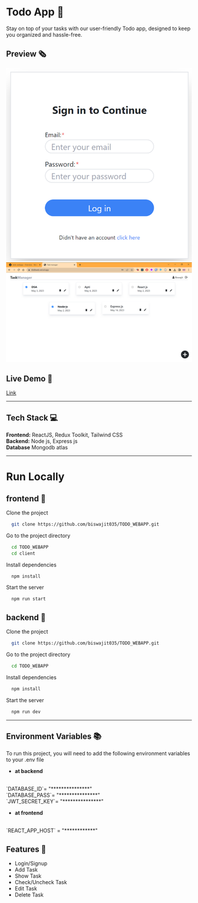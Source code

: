 
# Todo App 📑

Stay on top of your tasks with our user-friendly Todo app, designed to keep you organized and hassle-free.


## Preview 🗞️

![App Screenshot](./demo/login.png)
![App Screenshot](./demo/dash.png)


## Live Demo 🧰

[Link](https://t0d0web.vercel.app/)

***

## Tech Stack 💻

**Frontend:** ReactJS, Redux Toolkit, Tailwind CSS
<br>
**Backend:** Node js, Express js
<br>
**Database** Mongodb atlas

***
# Run Locally

## frontend 📗

Clone the project

```bash
  git clone https://github.com/biswajit035/TODO_WEBAPP.git
```

Go to the project directory

```bash
  cd TODO_WEBAPP
  cd client
```

Install dependencies

```bash
  npm install
```

Start the server

```bash
  npm run start
```


## backend  📘

Clone the project

```bash
  git clone https://github.com/biswajit035/TODO_WEBAPP.git
```

Go to the project directory

```bash
  cd TODO_WEBAPP
```

Install dependencies

```bash
  npm install
```

Start the server

```bash
  npm run dev
```

****


## Environment Variables 📚

To run this project, you will need to add the following environment variables to your .env file
- **at backend**
<br>
`DATABASE_ID`= "***************"
<br>
`DATABASE_PASS`= "***************"
<br>
`JWT_SECRET_KEY`= "***************"

- **at frontend**
<br>
`REACT_APP_HOST` = "************"




## Features 🔖

- Login/Signup
- Add Task
- Show Task
- Check/Uncheck Task
- Edit Task
- Delete Task



